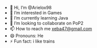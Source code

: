 - 👋 Hi, I’m @Arielox98
- 👀 I’m interested in Games
- 🌱 I’m currently learning Java
- 💞️ I’m looking to collaborate on PoP2
- 📫 How to reach me xeba47@gmail.com
- 😄 Pronouns: He
- ⚡ Fun fact: i like trains
